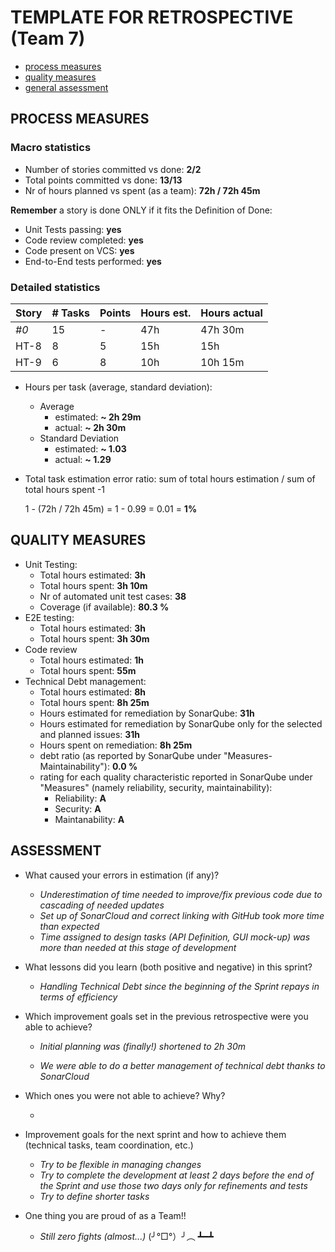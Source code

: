 TEMPLATE FOR RETROSPECTIVE (Team 7)
=====================================

- [process measures](#process-measures)
- [quality measures](#quality-measures)
- [general assessment](#assessment)

## PROCESS MEASURES 

### Macro statistics

- Number of stories committed vs done: **2/2**
- Total points committed vs done: **13/13**
- Nr of hours planned vs spent (as a team): **72h / 72h 45m**

**Remember**  a story is done ONLY if it fits the Definition of Done:

- Unit Tests passing: **yes**
- Code review completed: **yes**
- Code present on VCS: **yes**
- End-to-End tests performed: **yes**

### Detailed statistics

| Story | # Tasks | Points | Hours est. | Hours actual |
| ----- | ------- | ------ | ---------- | ------------ |
| _#0_  | 15      | -      | 47h        | 47h 30m      |
| HT-8  | 8       | 5      | 15h        | 15h          |
| HT-9  | 6       | 8      | 10h        | 10h 15m      |

- Hours per task (average, standard deviation):

  - Average
    - estimated: **~ 2h 29m**
    - actual: **~ 2h 30m**
  - Standard Deviation
    - estimated: **~ 1.03**
    - actual: **~ 1.29**

- Total task estimation error ratio: sum of total hours estimation / sum of total hours spent -1

  1 - (72h / 72h 45m) = 1 - 0.99 = 0.01 = **1%**
  
  
## QUALITY MEASURES 

- Unit Testing:
  - Total hours estimated: **3h**
  - Total hours spent: **3h 10m**
  - Nr of automated unit test cases: **38**
  - Coverage (if available): **80.3 %**
- E2E testing:
  - Total hours estimated: **3h**
  - Total hours spent: **3h 30m**
- Code review 
  - Total hours estimated: **1h**
  - Total hours spent: **55m**
- Technical Debt management:
  - Total hours estimated: **8h**
  - Total hours spent: **8h 25m**
  - Hours estimated for remediation by SonarQube: **31h**
  - Hours estimated for remediation by SonarQube only for the selected and planned issues: **31h** 
  - Hours spent on remediation: **8h 25m** 
  - debt ratio (as reported by SonarQube under "Measures-Maintainability"): **0.0 %**
  - rating for each quality characteristic reported in SonarQube under "Measures" (namely reliability, security, maintainability):
    - Reliability: **A**
    - Security: **A**
    - Maintanability: **A**
  


## ASSESSMENT

- What caused your errors in estimation (if any)?

  - *Underestimation of time needed to improve/fix previous code due to cascading of needed updates*
  - *Set up of SonarCloud and correct linking with GitHub took more time than expected*
  - *Time assigned to design tasks (API Definition, GUI mock-up) was more than needed at this stage of development*

- What lessons did you learn (both positive and negative) in this sprint?

  - *Handling Technical Debt since the beginning of the Sprint repays in terms of efficiency*

- Which improvement goals set in the previous retrospective were you able to achieve? 

  - *Initial planning was (finally!) shortened to 2h 30m*

  - *We were able to do a better management of technical debt thanks to SonarCloud*

- Which ones you were not able to achieve? Why?

  -

- Improvement goals for the next sprint and how to achieve them (technical tasks, team coordination, etc.)

  - *Try to be flexible in managing changes*
  - *Try to complete the development at least 2 days before the end of the Sprint and use those two days only for refinements and tests*
  - *Try to define shorter tasks*

- One thing you are proud of as a Team!!
  - *Still zero fights (almost...)* (╯°□°）╯︵ ┻━┻